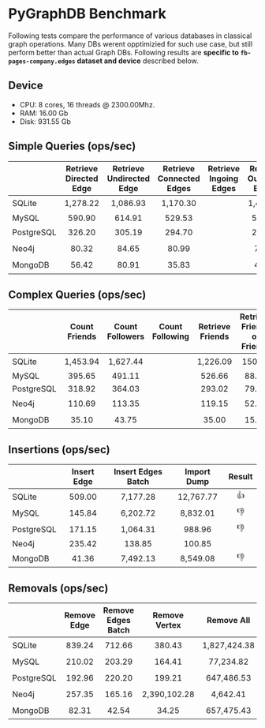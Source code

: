 # PyGraphDB Benchmark

Following tests compare the performance of various databases in classical graph operations.
Many DBs werent opptimizied for such use case, but still perform better than actual Graph DBs.
Following results are **specific to `fb-pages-company.edges` dataset and device** described below.
## Device

* CPU: 8 cores, 16 threads @ 2300.00Mhz.
* RAM: 16.00 Gb
* Disk: 931.55 Gb

## Simple Queries (ops/sec)

|            | Retrieve Directed Edge | Retrieve Undirected Edge | Retrieve Connected Edges | Retrieve Ingoing Edges | Retrieve Outgoing Edges |    Result    |
| :--------- | :--------------------: | :----------------------: | :----------------------: | :--------------------: | :---------------------: | :----------: |
| SQLite     |        1,278.22        |         1,086.93         |         1,170.30         |                        |        1,419.41         |  :thumbsup:  |
| MySQL      |         590.90         |          614.91          |          529.53          |                        |         590.84          |              |
| PostgreSQL |         326.20         |          305.19          |          294.70          |                        |         297.26          | :thumbsdown: |
| Neo4j      |         80.32          |          84.65           |          80.99           |                        |          78.86          | :thumbsdown: |
| MongoDB    |         56.42          |          80.91           |          35.83           |                        |          43.52          | :thumbsdown: |

## Complex Queries (ops/sec)

|            | Count Friends | Count Followers | Count Following | Retrieve Friends | Retrieve Friends of Friends |    Result    |
| :--------- | :-----------: | :-------------: | :-------------: | :--------------: | :-------------------------: | :----------: |
| SQLite     |   1,453.94    |    1,627.44     |                 |     1,226.09     |           150.47            |  :thumbsup:  |
| MySQL      |    395.65     |     491.11      |                 |      526.66      |            88.44            |              |
| PostgreSQL |    318.92     |     364.03      |                 |      293.02      |            79.87            |              |
| Neo4j      |    110.69     |     113.35      |                 |      119.15      |            52.94            | :thumbsdown: |
| MongoDB    |     35.10     |      43.75      |                 |      35.00       |            15.32            | :thumbsdown: |

## Insertions (ops/sec)

|            | Insert Edge | Insert Edges Batch | Import Dump |    Result    |
| :--------- | :---------: | :----------------: | :---------: | :----------: |
| SQLite     |   509.00    |      7,177.28      |  12,767.77  |  :thumbsup:  |
| MySQL      |   145.84    |      6,202.72      |  8,832.01   | :thumbsdown: |
| PostgreSQL |   171.15    |      1,064.31      |   988.96    | :thumbsdown: |
| Neo4j      |   235.42    |       138.85       |   100.85    |              |
| MongoDB    |    41.36    |      7,492.13      |  8,549.08   | :thumbsdown: |

## Removals (ops/sec)

|            | Remove Edge | Remove Edges Batch | Remove Vertex |  Remove All  |    Result    |
| :--------- | :---------: | :----------------: | :-----------: | :----------: | :----------: |
| SQLite     |   839.24    |       712.66       |    380.43     | 1,827,424.38 |  :thumbsup:  |
| MySQL      |   210.02    |       203.29       |    164.41     |  77,234.82   | :thumbsdown: |
| PostgreSQL |   192.96    |       220.20       |    199.21     |  647,486.53  | :thumbsdown: |
| Neo4j      |   257.35    |       165.16       | 2,390,102.28  |   4,642.41   | :thumbsdown: |
| MongoDB    |    82.31    |       42.54        |     34.25     |  657,475.43  | :thumbsdown: |

